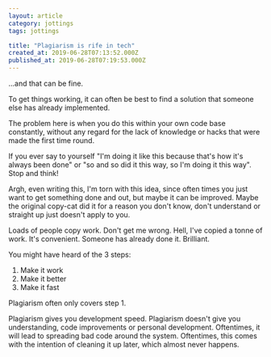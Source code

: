 ```yaml
---
layout: article
category: jottings
tags: jottings

title: "Plagiarism is rife in tech"
created_at: 2019-06-28T07:13:52.000Z
published_at: 2019-06-28T07:19:53.000Z
---
```

...and that can be fine.

To get things working, it can often be best to find a solution that someone else has already implemented.

The problem here is when you do this within your own code base constantly, without any regard for the lack of knowledge or hacks that were made the first time round.

If you ever say to yourself "I'm doing it like this because that's how it's always been done" or "so and so did it this way, so I'm doing it this way". Stop and think!

Argh, even writing this, I'm torn with this idea, since often times you just want to get something done and out, but maybe it can be improved. Maybe the original copy-cat did it for a reason you don't know, don't understand or straight up just doesn't apply to you.

Loads of people copy work. Don't get me wrong. Hell, I've copied a tonne of work. It's convenient. Someone has already done it. Brilliant.

You might have heard of the 3 steps:

1.  Make it work
2.  Make it better
3.  Make it fast

Plagiarism often only covers step 1.

Plagiarism gives you development speed. Plagiarism doesn't give you understanding, code improvements or personal development. Oftentimes, it will lead to spreading bad code around the system. Oftentimes, this comes with the intention of cleaning it up later, which almost never happens.
